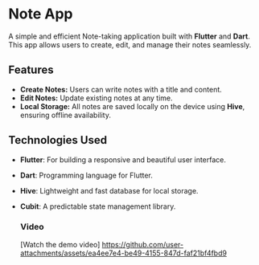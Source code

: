 # Note App

A simple and efficient Note-taking application built with **Flutter** and **Dart**. This app allows users to create, edit, and manage their notes seamlessly.

## Features

- **Create Notes:** Users can write notes with a title and content.
- **Edit Notes:** Update existing notes at any time.
- **Local Storage:** All notes are saved locally on the device using **Hive**, ensuring offline availability.
  

## Technologies Used

- **Flutter**: For building a responsive and beautiful user interface.
- **Dart**: Programming language for Flutter.
- **Hive**: Lightweight and fast database for local storage.
- **Cubit**: A predictable state management library.

  ### Video
  [Watch the demo video]
  https://github.com/user-attachments/assets/ea4ee7e4-be49-4155-847d-faf21bf4fbd9

   
